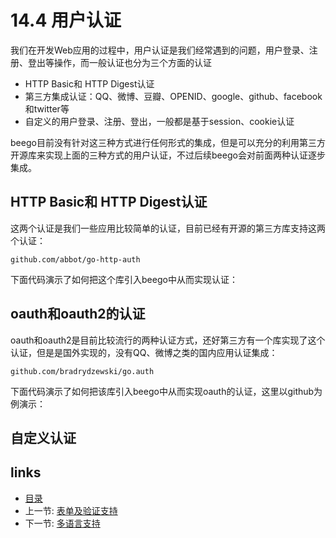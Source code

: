 # 14.4 用户认证
我们在开发Web应用的过程中，用户认证是我们经常遇到的问题，用户登录、注册、登出等操作，而一般认证也分为三个方面的认证

- HTTP Basic和 HTTP Digest认证
- 第三方集成认证：QQ、微博、豆瓣、OPENID、google、github、facebook和twitter等
- 自定义的用户登录、注册、登出，一般都是基于session、cookie认证

beego目前没有针对这三种方式进行任何形式的集成，但是可以充分的利用第三方开源库来实现上面的三种方式的用户认证，不过后续beego会对前面两种认证逐步集成。

## HTTP Basic和 HTTP Digest认证
这两个认证是我们一些应用比较简单的认证，目前已经有开源的第三方库支持这两个认证：
	
	github.com/abbot/go-http-auth 

下面代码演示了如何把这个库引入beego中从而实现认证：


## oauth和oauth2的认证
oauth和oauth2是目前比较流行的两种认证方式，还好第三方有一个库实现了这个认证，但是是国外实现的，没有QQ、微博之类的国内应用认证集成：

	github.com/bradrydzewski/go.auth

下面代码演示了如何把该库引入beego中从而实现oauth的认证，这里以github为例演示：

				

## 自定义认证

## links
   * [目录](<preface.md>)
   * 上一节: [表单及验证支持](<14.3.md>)
   * 下一节: [多语言支持](<14.5.md>)